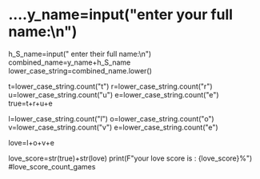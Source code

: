 # ....y_name=input("enter your full name:\n")
h_S_name=input(" enter their full name:\n")
combined_name=y_name+h_S_name
lower_case_string=combined_name.lower()

t=lower_case_string.count("t")
r=lower_case_string.count("r")
u=lower_case_string.count("u")
e=lower_case_string.count("e")
true=t+r+u+e

l=lower_case_string.count("l")
o=lower_case_string.count("o")
v=lower_case_string.count("v")
e=lower_case_string.count("e")

love=l+o+v+e

love_score=str(true)+str(love)
print(F"your love score is : {love_score}%")
#love_score_count_games
